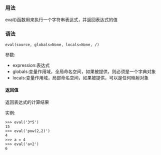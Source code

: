 ### 用法

eval\(\)函数用来执行一个字符串表达式，并返回表达式的值

### 语法

```
eval(source, globals=None, locals=None, /)
```

参数:

* expression:表达式
* globals:变量作用域，全局命名空间，如果被提供，则必须是一个字典对象
* locals:变量作用域，局部命名空间，如果被提供，可以是任何映射对象

#### 返回值

返回表达式的计算结果

实例:

```
>>> eval('3*5')
15
>>> eval('pow(2,2)')
4
>>> a = 4
>>> eval('a+2')
6
```



